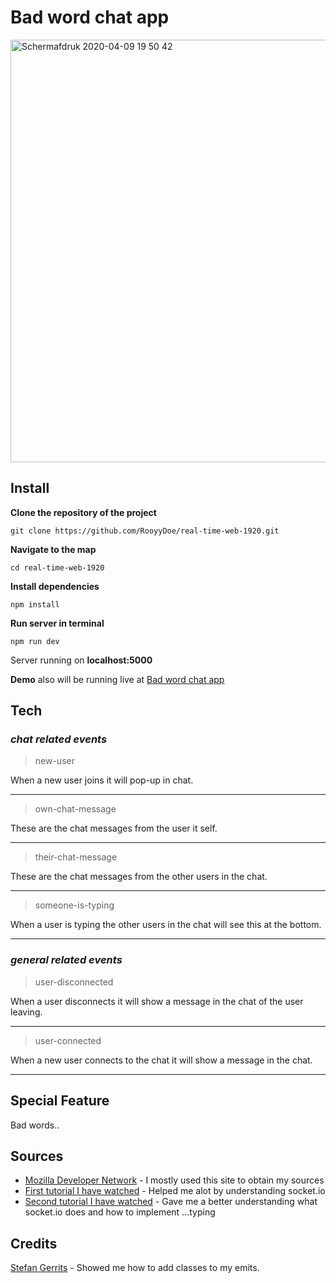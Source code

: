 #  Bad word chat app

<img width="676" alt="Schermafdruk 2020-04-09 19 50 42" src="https://user-images.githubusercontent.com/40355914/78925243-72a29a80-7a9b-11ea-960a-a4b146ba1d13.png">

## Install

**Clone the repository of the project**

```
git clone https://github.com/RooyyDoe/real-time-web-1920.git
```

**Navigate to the map**

```
cd real-time-web-1920
```

**Install dependencies**

```
npm install 
```

**Run server in terminal**

```
npm run dev
```

Server running on **localhost:5000**

**Demo** also will be running live at [Bad word chat app](https://switch-chat-app.herokuapp.com/)

## Tech 

### _chat related events_

> new-user

When a new user joins it will pop-up in chat.

___

> own-chat-message

These are the chat messages from the user it self.

___

> their-chat-message

These are the chat messages from the other users in the chat.

___

> someone-is-typing

When a user is typing the other users in the chat will see this at the bottom.

___

### _general related events_

> user-disconnected

When a user disconnects it will show a message in the chat of the user leaving.

___

> user-connected

When a new user connects to the chat it will show a message in the chat.

___

## Special Feature

Bad words..

## Sources

* [Mozilla Developer Network](https://developer.mozilla.org/en-US/) - I mostly used this site to obtain my sources
* [First tutorial I have watched](https://www.youtube.com/watch?v=rxzOqP9YwmM&t=926s) - Helped me alot by understanding socket.io
* [Second tutorial I have watched](https://www.youtube.com/watch?v=vQjiN8Qgs3c) - Gave me a better understanding what socket.io does and how to implement ...typing

## Credits

[Stefan Gerrits](https://github.com/StefanGerrits2/) - Showed me how to add classes to my emits.

